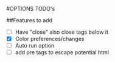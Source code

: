 #OPTIONS TODO's

##Features to add
- [ ] Have "close" also close tags below it
- [x] Color preferences/changes
- [ ] Auto run option
- [ ] add pre tags to escape potential html
